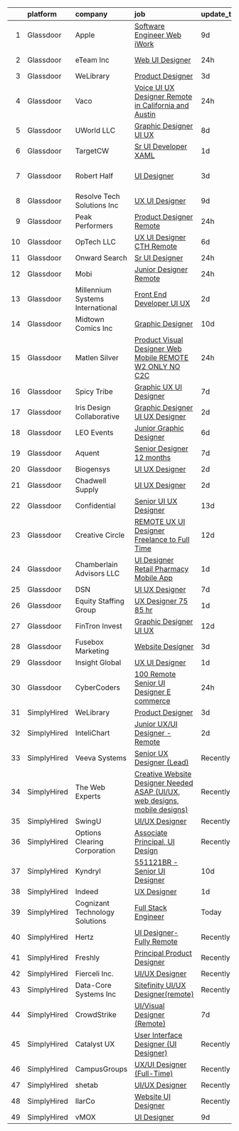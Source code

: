 

|    | platform    | company                          | job                                                                                                                                                                                                                                                                                                                                                                                                                                                                                                                                                                                                                                                                                                                                                                                                                                                                                                                                                                                                                                                                                                                                                                                                                                                                                                                                                                                                                                 | update_time   | location          |
|---:|:------------|:---------------------------------|:------------------------------------------------------------------------------------------------------------------------------------------------------------------------------------------------------------------------------------------------------------------------------------------------------------------------------------------------------------------------------------------------------------------------------------------------------------------------------------------------------------------------------------------------------------------------------------------------------------------------------------------------------------------------------------------------------------------------------------------------------------------------------------------------------------------------------------------------------------------------------------------------------------------------------------------------------------------------------------------------------------------------------------------------------------------------------------------------------------------------------------------------------------------------------------------------------------------------------------------------------------------------------------------------------------------------------------------------------------------------------------------------------------------------------------|:--------------|:------------------|
|  1 | Glassdoor   | Apple                            | [Software Engineer  Web   iWork](https://www.glassdoor.com/partner/jobListing.htm?pos=115&ao=1110586&s=58&guid=0000018224b41ce28eb9584e9210445d&src=GD_JOB_AD&t=SR&vt=w&cs=1_b2164f68&cb=1658473160308&jobListingId=1007999357701&cpc=AC285F3A3ECA6BB0&jrtk=3-0-1g8ib8794i9gn801-1g8ib879jjii2800-631a05936b64f3c7--6NYlbfkN0BvKrLyj5gPmtZO9T8euul8TCxuuKNOtzRJOomxnwSEodTz2Bc-sPZldQZc2B8NFppamN80sCAN2V-RnxPPMnFo90DPmFnqWDoeXgW2JQoo2Do64-A-XvTqxSX4aecnx81Lds7V40N8njFTW9czvfNivgpRh1JDFIetu2pVXE46x6Te0Dxb2QkFIdtny3cX0OEKbYDnvp1gHqCAr2U5DbDJM9vOx4nukD0FKlvfgEs8MTTjgOPjUsIQpSUkL4iA4whkFMqjT9A-EcDVmx8iWLSc4dH5t0WKGWIZP1A5LeHHrcd5wFreFEt9oVAVPfgEJeUIM2BcUHKvOJLhhLfMzPOWk8NOQEJJPuFZ_4OK4WgixHPd7cQXF4Zwem18VylmBZJHZYvnXK80XSSsIlk0ULKWRCSjElGNiLRTg9g363QWUydHv8X7vq9m9nkGytXrQSK2pm9GpC8gNpGsw8wFBIINqSarerEbs-IgGPCrnssvXE9EtR_EsGpjOrkMa-IxQ_g_pV_G2dq_ER6dEaF-TrKgGUbXnT9l9NRZwxhMC893QHSVmBun3nhWJ1WN9Xz9UG0_oYsNXXeJWHrxVgd3_gN63I8gqil-4PmKjNWeXVrfBW1YnRD33RRYr50W_IzeFEtKkIWFvMb56_eGO0kaMYlJYWJuN0hvf0IK437ti6DdXI5GWuE4d_lQVSc1TUBM41ojAy3e6rTsXEwpxSLRJ2AW8O9mp-1WVQyyPGDaGEcqCDdQw9rALzVCn-wBRY_mdoLyt412PB7Ytt9MI2IEoPKIoh5eD6JGISvP1V8opRxNf2h2VnlRTG73TitI55WRmAKirvNpVuiWl5adzMpCALppCzekRceRHP0OXDBwfxC2VqtwzPppFznxG3B_sLhDS8yXmeEIKRsr9aUeStlsKRQrYmOsL0VUG9hjgIrN4hjaNazPgZN_QACF-2bS2FxLObz6zOvh2rD9zw%3D%3D)                                                                                    | 9d            | Vancouver, WA     |
|  2 | Glassdoor   | eTeam Inc                        | [Web UI Designer](https://www.glassdoor.com/partner/jobListing.htm?pos=101&ao=1110586&s=58&guid=0000018224b41ce28eb9584e9210445d&src=GD_JOB_AD&t=SR&vt=w&ea=1&cs=1_17bdb910&cb=1658473160307&jobListingId=1008020023208&cpc=9908D8D4413DBB8A&jrtk=3-0-1g8ib8794i9gn801-1g8ib879jjii2800-d507da8ce2d14b0f--6NYlbfkN0BrebvuryEatuNHUHZCAQUz0OnV0ltSPb-mADEOcHGVouHTChdV6l5pkFLEBsF1y4asfHrAXmwci0DSYwV7LC6i9HZjVrZrio0NR6_DNFW3m2zvz11CyJqzYtyZkGQGy3uLomb4EHs6_CLyiFD8urJ21zEmsyjRF5Ya1Kl_9YGyG1zuQ0mkwzLcar2GWunSFyyL2OXnUNhLAooEM0rk95CGyamtI8lmSBMgd3lCFNm74RIsaZkbOhTaHFSKC8FRnYd8FjG3UQFpHUrRq9lg8ug8xfiqgB0AXlJST7Fbp0ogTatfhKyxAyJ_EMUlVSVOvvV9iDrdavzmnGnbofEghN2tXP3xodxZ7fi1-nCKZGN2vabq5xQuNZgJuX9Btccc9C6NNqUUhYMKU1nuNBHQc9thKqs4LBmtcHctKgrMk5xNqZ6jK_a3VKzIP4SWj0OvQFpQEcnSbWptXTfYzI__5wMakj7ny2txsSqeBdwYZqC3QJgF_rpddf9KgToyICBgcIsoHeK4iqfaOg%3D%3D)                                                                                                                                                                                                                                                                                                                                                                                                                                                                                                                                                              | 24h           | New York, NY      |
|  3 | Glassdoor   | WeLibrary                        | [Product Designer](https://www.glassdoor.com/partner/jobListing.htm?pos=107&ao=1110586&s=58&guid=0000018224b41ce28eb9584e9210445d&src=GD_JOB_AD&t=SR&vt=w&ea=1&cs=1_9aa64e08&cb=1658473160308&jobListingId=1008012522358&cpc=F41FEAB56D215062&jrtk=3-0-1g8ib8794i9gn801-1g8ib879jjii2800-cf4f7ab4a346c80c--6NYlbfkN0A7Fn51UxZyeyfewmqlHHZNkBVRhcqspT3XUr14akXEpYofqAX3i_Iln2nOcG8NZ6JhjWFwPR9Y6p0UYTzwqFqFKh2_oIJ41rprtaJahj-_TSWIYSnGvCiyvAhr-qx2rMD0yqKqz4UCIACfnMTod4F1mMqCV7HPKbhkVWIPbq9nPQiCIxJJ6ALJ3xPpGBQYp9Mpf7plToEN-ROoAaSuQh46mtaXbrAPuXNjgMx8eSNTg_yVAu0BTkXDx5tzILJE19hN1mmOu4IjDaBQMfitP3FwYskSVp1FDzTIZcl99tvsgMefWBUdasdFKhTiR_JoX-I2tDQUV9QSfhe7-w3zgzEHllsQGkwZBcmwKaj07mTZNS9vmEnLrnknQyC_b5rTUqNyPqu1jag7OUx0dokY5cSeN_sYaPzujSocEdTRHxEYVXE8i1Ebauo2RkHM-I0K7mG7VHlsdMDrQfZOQu0EE-tzpbP3xSIF2BlZ1d0k4bb4O-IqYt10wlC5)                                                                                                                                                                                                                                                                                                                                                                                                                                                                                                                                                                                         | 3d            | Remote            |
|  4 | Glassdoor   | Vaco                             | [Voice UI UX Designer    Remote in California and Austin](https://www.glassdoor.com/partner/jobListing.htm?pos=126&ao=1110586&s=58&guid=0000018224b41ce28eb9584e9210445d&src=GD_JOB_AD&t=SR&vt=w&ea=1&cs=1_9eb67195&cb=1658473160311&jobListingId=1008019965741&cpc=32EE424DE2B657EB&jrtk=3-0-1g8ib8794i9gn801-1g8ib879jjii2800-3a11f5e586fed253--6NYlbfkN0D_sybMACCpf9B-677oK5j6rPldVB6BlrVvFjO_o-GJZbzuF-qh4PxErFUqfUsv_6uVGMoAB-tr4ukB-13BEniFRd51kq_tUitb-f2s8N8S0-6a8309fjZVdWfQrglTiPPfHRvbBSKiDrId74Eo9qZbn-UL_W51rj5FJVY2IqC7B9KjcVAySmfHdMzAzJjgK8V41bEGz00_7zmBtF4cszuCBQPN8I7cYEa0xE42o7ZLOluiazpdHZCLCU0R5VExAAlrhM9W4a8szpVCgW5TzeKxdxdfSAykk-HX8L_uFrHz1wuXTf7ZuW3g3ABahqwUynrP7iYf04XWxOgfCL1ZHRiettLegIVTMChvWvv26pWkhKShVrkPdMSdWI4yF7m80vJPcoMrloQCZwn9iKBvJ4HoyRXXuJMrphvqAg05IkLLAbGSVXf42WS-yNxnOe79r9ycRmS9Qd-IIsNphlzx0PK3t9gIOGC2UZKjGFGBE1_LCI03J-xxJqHm9kiXAPJNEKJ2F3qCbhwjUdmiucJdc-UY4NmxG8A3gyQOs7w9Qh-MOg%3D%3D)                                                                                                                                                                                                                                                                                                                                                                                                                                                                                      | 24h           | San Jose, CA      |
|  5 | Glassdoor   | UWorld  LLC                      | [Graphic Designer UI UX](https://www.glassdoor.com/partner/jobListing.htm?pos=103&ao=1110586&s=58&guid=0000018224b41ce28eb9584e9210445d&src=GD_JOB_AD&t=SR&vt=w&ea=1&cs=1_8be22460&cb=1658473160307&jobListingId=1008003646674&cpc=18B9B60E52E5A655&jrtk=3-0-1g8ib8794i9gn801-1g8ib879jjii2800-58c48212a6c6f624--6NYlbfkN0D62oeOyykljtueju0sT1fox0zUJ3N8-CDcTmLjHhS_PVgN8lkp02pvsfmBBYD0ZNhXy1JKGo2ecYaItn3NaW8axMMDkL1R9nZswDLREhyS8LNK1QEauRs7L0elyOuk-k4SzHpLeLKe3HdPH11Q9MT46ixvLmBE7hHEhDu5rqKXmkGnBg7aTzOiJwp5j7oxJPnrA3YIH9BMhIuV4xsTw6ZFZxDxyQYKhS0KYYszsGDJrgd3RSMIqq2e_etXkO8AsIgQIE5PARbxR94LnAzzKhuC8lKGiwYb1xneWsR6S1ymXRs_X0qfxH-3X8qZp3lupMOLzKF4GxFWyiTcCdkl3D5ygJQQwHLAB-3r21SIoSNRHFn22iAanAoW2rFXx9N5ZZngAK4kOu-flRVr2oQ62atEHbd8EXwm89ddOGJpSoDm2PaLyubk3bhnwHXe-uZSVnmPxSn6eznOavBE1XB9s3syEpkg0FQWaBs%3D)                                                                                                                                                                                                                                                                                                                                                                                                                                                                                                                                                                                                     | 8d            | Dallas, TX        |
|  6 | Glassdoor   | TargetCW                         | [Sr  UI Developer  XAML ](https://www.glassdoor.com/partner/jobListing.htm?pos=129&ao=1110586&s=58&guid=0000018224b41ce28eb9584e9210445d&src=GD_JOB_AD&t=SR&vt=w&cs=1_f09d1d50&cb=1658473160311&jobListingId=1008016495377&cpc=3DB599BF2F4828F0&jrtk=3-0-1g8ib8794i9gn801-1g8ib879jjii2800-56108781bb0c14bb--6NYlbfkN0A6TktYCN0VG50lat1bxG6ZYGRoV5Av1OVF6J5hGgtfkbuLupBOf1hB4AfOK0qYtBdFBeZEnFnnUyjiEPxh7uliezbzJCGvRRa-m7kxZiKY_5mQK21p4iQvlNf4dohH4DMw7hdLPISI_W_H5QXHUPmwl0DdawNWcx7bt4Wk7A1zE_PJFiQBfXxrXwyMSGyX6m2OY6s7T6CfzplL4QK7m0jsJBu30TDvkh3cGQ9ekaPBpJx675G8KmPzh_EO4jjZ25KNd7xZkoNQOlu-xIEEey1A2kpmU9x2xf11iKdGhWvOJ6GnB9s1reNizedYqWCVS0o7Na0hMj24bA1S4QZTtZMJoaqMLHsN938GXt7l6Gc-nX5hXoUBEntuIEpvYCSD9cTMLCAZih_P9ZmkS5QKjOnDmwrN8_7TYdSyXFKmIBV9OQ13JQS22qeiQ_IgBGus5b2ndEja1ICj_nANoId2ey2r03epl68mY7NFhYT4GvWJ2D6pLNLtjLYa6Szm5T32CvE6qGt7B0pU9x51EdG3QLBtLn9FEneOUeQhv3JM7YxGF3rg0mf2xJGTIgZiu9KnkAfcjCuKuF_liltHdbmUeyZ320YhwUmRD2lbLh2sjf_687_CWcww7nWQQvEocX1qhOYCeAS8Y6bbTXH-3oDQG3ik95tgStZZdIytF7KQp-2rAy9Qf8ZGmLqFMVP61l6z_ncEoZEjIZruwbRYA2sAlkv2Hj5uYyM6PHw%3D)                                                                                                                                                                                                                                                                                                                                         | 1d            | Redmond, WA       |
|  7 | Glassdoor   | Robert Half                      | [UI Designer](https://www.glassdoor.com/partner/jobListing.htm?pos=120&ao=1110586&s=58&guid=0000018224b41ce28eb9584e9210445d&src=GD_JOB_AD&t=SR&vt=w&ea=1&cs=1_50698cea&cb=1658473160309&jobListingId=1008013164951&cpc=AC285F3A3ECA6BB0&jrtk=3-0-1g8ib8794i9gn801-1g8ib879jjii2800-dd0eea5919acfc3a--6NYlbfkN0CpzDdaQkua3np5pkmj49lKioZwmwxQ-yx5plwbYmV_M5QDgP5U2s8pAHOPa11cU8y7ZXlQtO7Sj6RRqLq8cvCwH5k6L0wSkWMuEyR2fVE2uYApt6OfheO9KNKITQDvKzPXG6htBs0VRozEm7ueeJhxUHVYdTQsX8eIGq8XKGR60_pxdq8CIpyW8elnLTfDRW9eyjxD9kgMMNj_-Nhp9-CetIrJzZefM6R9fQFSJuYP3JwQQ9iSTFFqPVDZ3To7aNaBsSsXVYvZKt7Wzl8ewfEolB-q66BdQ-AzyCLoijqBnzMitL76khzn7DkCc6iIKkjzKdUpYiGjJ-UpR54zmhixWFt3VijGtalVMixK2yU5v4jc384FfrdDF8ooZUMzuyBRvyLZFjyooGEd3d5RLF3DoalWzZ5z-F_XbKRLkePPJKXzuN-R8nFLNoHNRVjeejcZiDhN_pvlWJMDQYUYcgNKd1n3QiPwlP35S2j6qzzyChky2qaNoPuMlHy2guqSXWxZfjutMOJm1byBMbk23VvUIivgbf4Mk8d7zfYjtKtwxA%3D%3D)                                                                                                                                                                                                                                                                                                                                                                                                                                                                                                                                  | 3d            | San Francisco, CA |
|  8 | Glassdoor   | Resolve Tech Solutions Inc       | [UX UI Designer](https://www.glassdoor.com/partner/jobListing.htm?pos=112&ao=1110586&s=58&guid=0000018224b41ce28eb9584e9210445d&src=GD_JOB_AD&t=SR&vt=w&ea=1&cs=1_760f3af5&cb=1658473160309&jobListingId=1008000600205&cpc=ABD31432EBADCA3A&jrtk=3-0-1g8ib8794i9gn801-1g8ib879jjii2800-065a65257f0c45f8--6NYlbfkN0C7sh9ygnuQJKGUmSvpo0OLhc0z1m4uZ4vn8lHt4ytXedomqoe-JwBOz2asMRE6RMTLwktBS1mev37YxlBXp2gheLAe391AUz_BtHYB5dEMy4uXkQiF4NIxloiDBRUbbiS17YRfLnBlcpEW3HgdihKQKfiwh4pahxOsS19N6onJgnJNbOKsIe54csdcaliyPRYCDfro68IIAm3xWqz1ZzguB4_F0zCzB-TlFHmFvYfrmFS2E_oQP73rwPtqPv91eOxIPDaRRIIgkoosS1-HWuoCdZ35cmZ-00fLee3hIPTg6QEOzzB8i30icN-S58ZSJWgpLeEhukmxh_VT03v--xWI8WHKN4MkeVak6KTBk_P5BINNMXg-EAtfCnpDRt9CxKUUVEosulmANTQjnS87DrC9xqKyqDP7x1QZ8rEyYmYz9fJW2IKC3YzoFepOiRBl3lJdhuBD8_3HkssYHGLlebt4ytYg4M8TKo4CSfIBz9r_oTpmpVI1JcCaEF_v-ts8ZQI%3D)                                                                                                                                                                                                                                                                                                                                                                                                                                                                                                                                                                             | 9d            | Irving, TX        |
|  9 | Glassdoor   | Peak Performers                  | [Product Designer  Remote ](https://www.glassdoor.com/partner/jobListing.htm?pos=130&ao=1110586&s=58&guid=0000018224b41ce28eb9584e9210445d&src=GD_JOB_AD&t=SR&vt=w&ea=1&cs=1_a072ec1e&cb=1658473160311&jobListingId=1008020430278&cpc=C4A69CCDBB3B9599&jrtk=3-0-1g8ib8794i9gn801-1g8ib879jjii2800-5b207fdf8f4dbf6e--6NYlbfkN0AX_4CYIvWFVA435E2RDot9sX-OlR2KTHdLRUP7CmfXrIXs_xUKOR6jRoFT4FW3Lv06ErwGOQwPKf_fH5oxbsGvLRNe5Cnhh1W59CwN4ewH2v1qXojJE6qEVrWzHMrkAiT3wlF4Bm5K0gYi0yogsYqU0fPndZ0P8FKjGKMFz16Io1CORQnQMBV0qm7y6zgzkCVjBltHZdXWgPe9U4apDP8CiEwyZGgViRITs3Nj1cMd6ZLTRS86Yqf1Wcz_VSU-cfYLHlnaJSEVzGiC2JJY9ZXsJeVDPcONkys5GjZbFmZZNWHWCsgTEhSiPUWekdr-aUbuV0bBrhUgAI1Fsgb2aaaiLTnVWBWlROigjh7EIi7DUY5s6Y2IBW9xrOx3xwiSo55-8AOAT6hr31iHgmwOje5Or23vW3Pkqg2KULF0LnY8JX1d7WLq1bXlW-QTTzFoigO3oh-cv2HcMosFyacwqGscOc-qXdUuh6IKQ8p-ipyZfKtd_Vo6Cn88enbDPJWmF3dwFesp7IVkHutogWm_FLFp)                                                                                                                                                                                                                                                                                                                                                                                                                                                                                                                                                | 24h           | Remote            |
| 10 | Glassdoor   | OpTech LLC                       | [UX UI Designer  CTH   Remote ](https://www.glassdoor.com/partner/jobListing.htm?pos=118&ao=1110586&s=58&guid=0000018224b41ce28eb9584e9210445d&src=GD_JOB_AD&t=SR&vt=w&ea=1&cs=1_d2a148f6&cb=1658473160310&jobListingId=1008008288211&cpc=FA84DF7EA1EC2398&jrtk=3-0-1g8ib8794i9gn801-1g8ib879jjii2800-fdc628def1db7177--6NYlbfkN0DP9fosW9IEXaU1TZ3ocreH2vEq1sd-U-IRxHoNdS6RHkqAVuspg0SWSgO6chgcdoUdz_WVNMrnPFUAgNomao8040kLA0YhDx4hmJEB2w1dxs3PzJhySH6hFvelQ6qQZr638FQ3pzXVpIP4eqQdUUdpZSwfGwffA7C5SxmQfGrL5JOWpHh1CkQotLihpXzrWpMjwNrRM-33WP8qt887t8M9DJsPbVxM1qj8TXfXYCY1ZY579s54WNvPFQxgTYyfYMI93-WlMdLf2dkL97cwaw9veBzOijE-JhKsDT6vddVqo-pL5guAdqBKL5yNxyObNrKKzBSMOHbwv8XXGlcHKfbp-T8ro3H4BS7NbkmgA89_DlOdBmcds5PEf-uDQG_sr0RXQ04u7dhnbq-HZIxwjxVw2DhpzXricxp58RrkQNptuL5VWXyT74Gm2Zk0_ylEP3alJ8JU6X7bTeC2HdLV9i28jQpUof60XhWzisBbYViNHRxy1ZrtbuI9zUGk9D-P-x8vUA0eFtnnCix0bj1KHcT0)                                                                                                                                                                                                                                                                                                                                                                                                                                                                                                                                            | 6d            | Remote            |
| 11 | Glassdoor   | Onward Search                    | [Sr UI Designer](https://www.glassdoor.com/partner/jobListing.htm?pos=114&ao=1110586&s=58&guid=0000018224b41ce28eb9584e9210445d&src=GD_JOB_AD&t=SR&vt=w&cs=1_b1993d7c&cb=1658473160308&jobListingId=1008021477763&cpc=FD56AAAF1899B499&jrtk=3-0-1g8ib8794i9gn801-1g8ib879jjii2800-ee8f4c92f9ac8468--6NYlbfkN0B7YoEZZ2QAGDyEGGmBPAUWSHc1Mt3sMCn9FehKcWA3w0jw7EbYYLNYdQbp0yVH2fvK-K-Hk41DgcGAdwpypNCjNKh-77nfwzm9cePSvJK_5rbwB-Jtoqv5mtj-BljtAf5UvXLq8wPVF8IQZpl5z7TXhWSKVCX-NuK91OqI-MI-2vyQSVHK6DIIHzvR4kZm2ryBqKptvUSoJ6ipSyc5e0dXLRNq5wyuQ_GfIPjQfsy5ShJOiq-CqmEmOTpKVvmpXyntyFGN3j4J5tEIBi_V1XW8u6Vnr3VS9FNGwkVGh9sx-r99UWtbyiXifOhTV7pFNIop05fOapiq2AQKrAcqP41c9w_xrd_z2NVJmq_-GLYaejwT5V3Q7hfPLFwbBDlt-jMC_vBEiuxyTLiPpWL8X72embnfiW2rX0g9zZ25Gz7K3jjSpBytcte8WHCEgiM10MLy6lAyVYlIV9NZgP-3D6lH3Pz0x99yxpx8LTh73GxepG4f-yi0NYIKruU7O_19W7U-BvpeD3WQgADtoB0qvz3LLlG3cLSqStUHMq8EPYGiKuw1dXoqb_TLY3X1Rgq3pX_9wDFGRMRtB4_RgCJGwPfDRMLjnpDPy659lz-SJBMMj_kv0Dm9oiAF_5Y-Ggd4z_QmTgAEUT9dpxLLx8hmKpmKurT62H44hcRyplAfqoMUfGUwxzwR6t7Bozl9xdvPGlP-edpD8OzuPr2ny-054eMOJcJMjttcgqAsxj7NjNWlj0Nie9bAT8Qsxt4vgyHt0jZ7JbJIfWtz-V9oFxTWuMaQPncydZrl1VM7FnXbcjloD_HZFdDf6v-IfxPKIWNQllfqDMYx5Z36MOomDgZlHukoLQVuD7Cg5nUl-8cg7_ZUmL791wk6lrvxjk_5ScHWWpxIADw9SVjKFvoi6HGuH28-BMwXIzB8ei1Q2Tavb9m3iBuPDe3s2NNHXr2Hg3OAPcSBJAiAE66T_NfpOPAfjhCqk6psdM73ho2Mx8PPIzOsvYfS3YZ1iDzx)                                                                | 24h           | Chicago, IL       |
| 12 | Glassdoor   | Mobi                             | [Junior Designer  Remote ](https://www.glassdoor.com/partner/jobListing.htm?pos=105&ao=1110586&s=58&guid=0000018224b41ce28eb9584e9210445d&src=GD_JOB_AD&t=SR&vt=w&ea=1&cs=1_fd022e38&cb=1658473160307&jobListingId=1008019840786&cpc=FAE5E775D180B2FB&jrtk=3-0-1g8ib8794i9gn801-1g8ib879jjii2800-35b118c7a83c8a6b--6NYlbfkN0DjqGzARv483kdwd96_VU1Ml3qBUaObGGqGyGMA-qxr8r1a1whtrfhI036-pKe1Wcwe307lc-7e74f9LjvksCaA8wBB9sY0CD6LEka_Me545pzQXLZYwXeLIDUnbHZIj8yMEzLStLcNaO4lHdFugg5F-h0vqpAbuNXDUdGPuxxXpcb6sWM8xDnmBp5uxkYHzd__8tUSMIIBsTCgDh0ZbmeBfx8S3WpBGHIAe6aX71oFnJge6bOFela6Tvl5eCyzkUJHHYuKN0i1FquB0QWOlio58JZ9Go3tkUOkZKDzi6LgymbR8RlxpfJWJ2IDCdpFFj42h3V_uXfoutiLU1e1hEQOSRSUR06W0flRj5t0xDXysQFhOAT-tgxTGEOJ7ce35EzCZsr99uWIFQXqp0ykxUDbroCqsJzxq2wnyNUf0cQuo_Mm_fKxpKTtFFQmBQXkEJiTtnraB_aTrvAVF9rt1qm2tVMx4ClDD6NcF_XgzmRjgnxDsPT0-pmwXhGnxGoOkyA%3D)                                                                                                                                                                                                                                                                                                                                                                                                                                                                                                                                                                   | 24h           | Honolulu, HI      |
| 13 | Glassdoor   | Millennium Systems International | [Front End Developer UI UX](https://www.glassdoor.com/partner/jobListing.htm?pos=111&ao=1110586&s=58&guid=0000018224b41ce28eb9584e9210445d&src=GD_JOB_AD&t=SR&vt=w&ea=1&cs=1_06cdf627&cb=1658473160309&jobListingId=1008014657053&cpc=D69957E0862862E0&jrtk=3-0-1g8ib8794i9gn801-1g8ib879jjii2800-7461c59fc518f2d5--6NYlbfkN0CcKm41V5mY585z3dxldaVsVp_0JeE3YuEDWpj_pkfhOpMO2hPjlOuwUcEuNZVtorM0sHhkDt_Tcu9jBDCfKXJQAgXfgN1VkuQ0u7uQgk67PwqwkmITVC_MYCmmw58rIWI6uUoD6gbgH-dlIwjL2cY-E9M-9sKRRNSxbNbxh4GcL4T1qznjDd4ZgHT4nG12odNUcDPLoXu0Z3qeYv2wRoP5ar6k2iN0ax6d6vPKy7udazk2yQaSlIpL0a0v-CT8I_7-F0uy-UPGHVCaQS4wNiJjqJuuvfmPQgcr39s-7HUoepGQVgNp_nv9FobEy3CAxku-lUCKCibi0_n70UvDDBvydlDziHJsxNzNHNJTVrvNEIqBkPZH3d33vjqzpxxpk65pwXR6oOtulsbtVIF0Yeb133QaqCG1JNTz6Zkvfl_EKOg2bZtVUwUtWyhCbR7K9LLZDmaVJxshOFK74Mz_g8TMVo7xAgGZ28YGbbVhwsDrcM1sPB36x0sC5eaQovOSjvE%3D)                                                                                                                                                                                                                                                                                                                                                                                                                                                                                                                                                                  | 2d            | Remote            |
| 14 | Glassdoor   | Midtown Comics  Inc              | [Graphic Designer](https://www.glassdoor.com/partner/jobListing.htm?pos=116&ao=1110586&s=58&guid=0000018224b41ce28eb9584e9210445d&src=GD_JOB_AD&t=SR&vt=w&ea=1&cs=1_5ed30141&cb=1658473160309&jobListingId=1007998027586&cpc=59DEFF8D475298C3&jrtk=3-0-1g8ib8794i9gn801-1g8ib879jjii2800-6fc653a40d4d189e--6NYlbfkN0DgpC0AqaZYv0kwEbb_muEU0_zlHN09orpS7bIJvYSRsb42nKBRVryIX9jnbFCsu_lazWwWTMe00TlnZZwKmIClewJwyGlrYgKPZRDniD_z7s_B8CnpCRqTVQkhwQ_S3sZ6r2m8kkXgH5TGqhIUWcmCsssHuR__tRGgoFHiE0GMMBgxC1S0lqYE3LComIHsE5iI_MEpK0SSQwE22XKr1MURismMDsRVvfIFjPlaYDUhGJL-bnhxf4VvSTGpUz4KO9ejV_qyr5gY6oAudUniH8kI9Z6mDavCwkSZsceIZgDZZf4Fsj6fRPeWVrAlIBvLuhr6Q4S_0hBl3uBEcaow23m9i5vmgYNtMEg5e6bieFIBIXY6Mxdqhiwppx352L1bfTid1UnywDVdl0E8g5Mvma7sAUAS7HpTW7sCppv9SneLW6sZurH0WmwO_xMjFy4DOptlQLfNYEwzbJQf6hIwHDAlLozBjL8BB8y2PTDsv9viH0emGfSUNsaD)                                                                                                                                                                                                                                                                                                                                                                                                                                                                                                                                                                                         | 10d           | New Hyde Park, NY |
| 15 | Glassdoor   | Matlen Silver                    | [Product Visual Designer  Web Mobile    REMOTE  W2 ONLY  NO C2C ](https://www.glassdoor.com/partner/jobListing.htm?pos=125&ao=1110586&s=58&guid=0000018224b41ce28eb9584e9210445d&src=GD_JOB_AD&t=SR&vt=w&ea=1&cs=1_309fa302&cb=1658473160311&jobListingId=1008020154821&cpc=AC285F3A3ECA6BB0&jrtk=3-0-1g8ib8794i9gn801-1g8ib879jjii2800-8bfea6653881eacd--6NYlbfkN0ADTliTSg4K3aDxe8vkHVVj5ml6bx8ND6Ab8oliGx3AtQak9O875La2bFZ7Jqdg5u1ILCLgEdGAfIcnJLBas0ucFy0tawyjIAid9mWl6Gk3EV3k2g29jguaux0YdiY1UEuOWTfKrBtuhmjoecVFzJaRhlIF1r_bjh7197fawTF3UKd0nrpAOu2Iy41hVkB6hvVDn-XCwVblXI9H4hFPY5cV1O15EjxYJw2uiSB4GTfju0WVRCmIAt7juSB8mqK5QeR5yfp1aa7JcRfxKT1zAX-oKs7miY3FfVSOLPRpKfp5R5lz7c7JQYmV_iHEVW1XYacvEp_AfriT8UMTRFkiYBi661ano9bH3bRJ5opr00duLHdnf3KTz5vDALrIZy58gIF58jqPrvAdI5S4PH2tLQpn9qJ8A0W2l6cDM62lkuYZYXo6ek7noVxC8OFToYHriAcQkkbkWyf3spMI9YteS_A5vAmyB-D7zzk%3D)                                                                                                                                                                                                                                                                                                                                                                                                                                                                                                                                                            | 24h           | San Diego, CA     |
| 16 | Glassdoor   | Spicy Tribe                      | [Graphic   UX UI Designer](https://www.glassdoor.com/partner/jobListing.htm?pos=117&ao=1110586&s=58&guid=0000018224b41ce28eb9584e9210445d&src=GD_JOB_AD&t=SR&vt=w&ea=1&cs=1_fdc7956b&cb=1658473160309&jobListingId=1008006588846&cpc=654405A9B1E0A9F5&jrtk=3-0-1g8ib8794i9gn801-1g8ib879jjii2800-38fd20dc9e9a092c--6NYlbfkN0BK9GXDcakwdiqmeo8o-2GvkYnmPkq7xevAHdeF_847qtWIb67PS4cSVJ4puT73sRQVY3FKFuh_Vgx4n8w8XdIViSDguUhtTzO3g6XWnk68Zxhlqye4lAledd2_F8mtN33NV-0Vut2t8qPtHsfgWd6hXEv-O1WB77xS34GjDPtaipYIpetFPRf2ejWj3LsI44A5YVasHyY6vjLLZCZeOhYHcp3OkH1n94zZZu5Tc_vLVaJQH-M4qyTLZhPTuGrv9OUGqRyox_6T0Ks5H6ohRdaVm0QJC7_NjDLEwbDoA5SSmiE9me8I_VPfhVlRYIBFsOz3GScWKhX_kzVvDt9z6_bdQWqRydd6hO7kiI0Ha2YQJMAZSqMmBvOfYY2vDP3P9zBGdyfVtOJbDrk2cuoNtG-07zGlV72IUVMgKQEg4FORkzmGOoxF1eaIbhM5TqnC8WnGZOy7i8FshFaFTvUVNbEYRcY9fvZ-p1k%3D)                                                                                                                                                                                                                                                                                                                                                                                                                                                                                                                                                                                                   | 7d            | Los Angeles, CA   |
| 17 | Glassdoor   | Iris Design Collaborative        | [Graphic Designer   UI UX Designer](https://www.glassdoor.com/partner/jobListing.htm?pos=104&ao=1110586&s=58&guid=0000018224b41ce28eb9584e9210445d&src=GD_JOB_AD&t=SR&vt=w&ea=1&cs=1_232ef273&cb=1658473160307&jobListingId=1008014805117&cpc=1160948BCBA38B5B&jrtk=3-0-1g8ib8794i9gn801-1g8ib879jjii2800-70247f7879deaf9d--6NYlbfkN0ACTeRvGRFS6hadW-07x_K1RnsIE8OdH4tufuZ5eRAiXjEXEFX9SmNeYdRCzmR6-TLbPioJouBAvtygc8cVuPMGuj8LdREFGJOGKzMdYCfj6KOVFp_6-Li2wxwIQhUddat_YgJmZimKx-I6qLv9AdvEH9XoLkumU3V4J-f6k7P5dSTEe_zjplMMw_48gKxivkqDadHq7RbQApJYVINIlYKC2CWv3EKgwBTU7TlqwJElXV7fzUQ3lk8mwRwpkJnoZiIuJYbuf0b0eAamrqrSSPAPRdxQXlP2dlea-InlHhg28IIEH0usQkCSJHABp19HaOE73vuUY5pOQ5SscSn5rEgvn2qNlUY8qxh3BE_LQavXTMuqKYnZIwbXb7fhePDhRxtkR0csJV9exSJslFeAtar4eAU5VvdWQI5z4im8Xkj-Kkx5SL6a-Ybv5loenTDDXEDWPjRGdgS8iQeYbRz03dtvCJ7UAFeKWaYRZIyCmbPOJD61JTv7bn7wcGZV2PhOj3V_PciR2mKbLA%3D%3D)                                                                                                                                                                                                                                                                                                                                                                                                                                                                                                                                            | 2d            | Remote            |
| 18 | Glassdoor   | LEO Events                       | [Junior Graphic Designer](https://www.glassdoor.com/partner/jobListing.htm?pos=109&ao=1110586&s=58&guid=0000018224b41ce28eb9584e9210445d&src=GD_JOB_AD&t=SR&vt=w&ea=1&cs=1_ecfe5521&cb=1658473160308&jobListingId=1008007960054&cpc=149B3D5996025BBA&jrtk=3-0-1g8ib8794i9gn801-1g8ib879jjii2800-5e7b653b70f14f7d--6NYlbfkN0CNc4_XkOrCJIG4rbt7jOELJF_6cAKStNL9BRzWr9Kw73t-1jSZZH-R84M1hC2PNiUDCEqLzJHRV7MlTBOedsRhv9iCjP6j5VtHoInwaEUJwFt-L4UNZXQssAj1vTORSrYumxDGicv6znOjx1J10URkEt9jzYTKfE0bbIf4ZAl-x4N_KIM5XmswffzKbhRJMBqfWonAbEugZX910eyfBD_YTdX6wQrSQ5FBu7CXLX8ko2VPLG1oXwlP8lHvZ3UN7dx_8exjI01yZJ3vsapYx8Uj6Vb2ZsX8TlFqGYZUwDTsxobcxIQo7gtF4-yHguDOZ951lnh9-YiI3EYWprpHeAt3UkqC3msVZysUioEAlGAf96Cht3kew-g-C5PpbESKcROQEGlomCxA76m3kLe48vEltGhbKfm-Q6vli5lZfa1grWrxZ1Zrn818l3uIihDEXISxXxcHnVfmeVyUJhhNOxVsbq26K9obED48AjOAsQp74NH0fWBELveYgFpZx127-fE%3D)                                                                                                                                                                                                                                                                                                                                                                                                                                                                                                                                                                    | 6d            | Chattanooga, TN   |
| 19 | Glassdoor   | Aquent                           | [Senior Designer  12 months ](https://www.glassdoor.com/partner/jobListing.htm?pos=128&ao=1110586&s=58&guid=0000018224b41ce28eb9584e9210445d&src=GD_JOB_AD&t=SR&vt=w&cs=1_fb2521ff&cb=1658473160311&jobListingId=1008006434606&cpc=334ABAF5D42DC775&jrtk=3-0-1g8ib8794i9gn801-1g8ib879jjii2800-73895f838e252203--6NYlbfkN0DMrcEu7yrtATojKJA7cEzGQ3FdRGWLh0CZQInL4ECGI9gD0Wolx9R2EDT7B77c2cQEUGPDUSTbu6ie_9Id8KnFr0yOJl-PMCdJ6V3ZtS83yxlVyJSD4qR8AFC7rocWiVVwuAl3eJ7O7LkNgGo3O-TVNNaZQCpxHPy6W6QpMmUjjLGW77ssW0XganeZ4OJkHEZZ6Llp2kpba6Qlyy3W_MdtdLpW9UQLbHv-AT9JiUKpcjGBGuDIx2bawRR86Jkqt6vTI2d4TbrttSzUcjcTGEgOXUlSlnWMeXWHw2trRDxnSLZzUz7301UV-I1TP73_hJXM9dcA4_wuVHkOaNudgtRF-fpbF8KIB7iaDKSbDHu5XQxqag_9uUVo_mv77xaJ9kyGxSGS0XfCrvhfQjCFYsHkILKLIEFE3k4LHYfdhBura5tbHKQ3M6vmcp1GjSDK5lnHsyOBKPmYLA%3D%3D)                                                                                                                                                                                                                                                                                                                                                                                                                                                                                                                                                                                                                       | 7d            | Remote            |
| 20 | Glassdoor   | Biogensys                        | [UI UX Designer](https://www.glassdoor.com/partner/jobListing.htm?pos=123&ao=1110586&s=58&guid=0000018224b41ce28eb9584e9210445d&src=GD_JOB_AD&t=SR&vt=w&ea=1&cs=1_e0036203&cb=1658473160310&jobListingId=1008014309084&cpc=C4A69CCDBB3B9599&jrtk=3-0-1g8ib8794i9gn801-1g8ib879jjii2800-a4f4eb4895643c9b--6NYlbfkN0ALcONX9zP3vzsQVyXitmxRLy8VCeRuNMOvRPshq8lKaH6v3p3LVJfTTZzCjMRNFpYwqkG5AJ9sppbfzFlY-xlqvS8hVjIfiz98ZZwlIqNcUPQAYgbqJLQTq_YiD-WIHgaYO1ZdA2QoLSiAouNJ7VYaTPle2s7WxQtcxk5ya8oANvFlBgB31eDmGaG9hXxDTT-blvJSaYMclvQh2DfSGlE2x2r710KYXOcmFWODNgOP083q3wpAUKKygtimILMr7kO4HXB8ySklVavMaOz9VKsE5e9yH2MhbH3dfSM1qRuIG09ljpQd-kBFS8QVxxsQwlOyoR4-Ildk9_6as7sfqBYbgY0_lMs2MPhfKJ_gtTWEkPMKAOAtAqtXzedfJ5RhoW_CtBOpDiv9_T7BnoAsBsSeKXHs-00JU-vW2MeykKLx-XGmdvD8zKxZotZ81DizzD0o13lWVUBXmKeGa3-JaKRg8IQ7l2K36gGanP08ygRUOymtpsue2sXIXlUIfpI_Sws%3D)                                                                                                                                                                                                                                                                                                                                                                                                                                                                                                                                                                             | 2d            | Remote            |
| 21 | Glassdoor   | Chadwell Supply                  | [UI UX Designer](https://www.glassdoor.com/partner/jobListing.htm?pos=106&ao=1110586&s=58&guid=0000018224b41ce28eb9584e9210445d&src=GD_JOB_AD&t=SR&vt=w&ea=1&cs=1_dc8f38ed&cb=1658473160308&jobListingId=1008014798439&cpc=C19BE7EA145E205E&jrtk=3-0-1g8ib8794i9gn801-1g8ib879jjii2800-479c3b018e447dec--6NYlbfkN0A7hBXzsdRqctFxVR-nR18ETFWiF-Vc9YCzVbdqLfWy5onrdVgeVLDCsCLDSYYzjsfNt9xg22x6aincBEzOn-faSrfJJdbR8K6AuYKRiMlrLejm86sIRO6j8FJOLvmFvHdp_JOqk1PtfYimEHXybERsYy8YD8Id8e9ziW6CtVTMG2eqiWLkW53a5NX9ncPN12DhQ4IcDarvKKCOP1QePlPKvaFIsIbiLf-GBH5TVdSu9cgohCOK_OQGu0B4pp_NIARzoxfks0SIVC5xEr7KwUoWh5yTYJjeU2thNotEPXb-yG5SrY6d4WLpsHfYkVeCRmB6ylF076hlgbT4_bt5qZiUqyTLNbD5R1nRF9DOPZJHMZMgUuiuQ5MZv0aMPHP6jRwaTGKDsBNtUu3CuAL2mZ7aj5i4xUWKnmgxuWwDv-vmv3iQB0mnudus1X31pOrDsxOKtpDkzsWEcQU7W_D2RAJ6Md9AL7r_9Bbq9fE7PkTGIchbsQr2uWgKs-CRL5y4exkk9o6D03HaQimwweuCbhc2mOivJOY7lGM%3D)                                                                                                                                                                                                                                                                                                                                                                                                                                                                                                                                             | 2d            | Tampa, FL         |
| 22 | Glassdoor   | Confidential                     | [Senior UI UX Designer](https://www.glassdoor.com/partner/jobListing.htm?pos=124&ao=1110586&s=58&guid=0000018224b41ce28eb9584e9210445d&src=GD_JOB_AD&t=SR&vt=w&cs=1_95ab3aa4&cb=1658473160310&jobListingId=1007992925235&cpc=6BBECBC74F3AC36E&jrtk=3-0-1g8ib8794i9gn801-1g8ib879jjii2800-9ac057fbca687f51--6NYlbfkN0CmLsFuTG-Ej8G0sTWg4KNwc3UvEAXcDWGMpq3N_jA-GheXRD-rgNzv9701XGYkYGxmcIhI2g1wxKseJ9z-HZjTBCARsmDFzaunqVA_g1OL7vb8GUmiIvodJ4EsPXhKkvRJr09GM2mVQSXrBuD_-qKNRjY3quZ6-e4eSeoDZUy8kDs8Ur-OAaZaTKOeInpt1et6oblz7WY2_clFX6nRDV2rsVaBbacl9Lwif3xgPfdZrzq6JRRCS721-YBULdYm6Tj6fQW4vLlIIqu1auVdAJwcS6cz0mscRcMDvHrG47Sn8IKyfi9HG3S6t_pnNaDOllmTX8l-0jHN_KTfaswNBWr50d_bwxL1Vzv2GrDZBesyzrlbDUQJhmbIUw8KWQD-ykpD6VvRx6qesKzqUzhRKKyEn0f3wmtMntwnm2eJGNsynsXYTLX6ni2U9z17NplqYF5YYWTYhJFAEmQknRgIS2Y1v1hLT5iMljuzyncyQYpq4zMH8pJT-45qDsgVP5ally5lDrUYwyYN4sMTFoS5eRXkc2lpgNNrxZvEKe4d-fO8mlHRCw9lfVMOoT6dlrl3pIpOaqHqtH9kzAkafoVdm3RZVyUNcuIqfyG9j29Oamn_6W-EY65YKDZTbyzjlYlRCXQ%3D)                                                                                                                                                                                                                                                                                                                                                                                                                                           | 13d           | Denver, CO        |
| 23 | Glassdoor   | Creative Circle                  | [REMOTE UX  UI Designer   Freelance to Full Time](https://www.glassdoor.com/partner/jobListing.htm?pos=122&ao=1110586&s=58&guid=0000018224b41ce28eb9584e9210445d&src=GD_JOB_AD&t=SR&vt=w&cs=1_1a78b0a8&cb=1658473160309&jobListingId=1007994241979&cpc=B101C867B3EF2D75&jrtk=3-0-1g8ib8794i9gn801-1g8ib879jjii2800-801fdfdddbb93a6f--6NYlbfkN0BPwlZa85gbT4Q3XYQoU_uQn0Qmw9zd_9UNfmcwtqAVud1yvyq1Z4UAlx1bxhDUi3LcZInrQXZUfhoUeHCkk-pjMca0ps8qMOemYCq6YDHtGqtsBGIuxPIzFRNSbhV9m-Hm2XYJml44WSGSr1yzEDv325aribg5EH0QzZHmPLMddwxpTgao8xNgU8uyvKT2A7yz2M9yP1HQXU8J7L19BZ47qpm9VL2O2aau0QcNmkCniHOHTR8NUo21Lv2kohk2pmY6B5u6cPu85SwExGM5uG9g6uZiqXI3ZNRDUg3H1rSLf1ZIMly6B0ONmCvRGcK1loMkj_mVKv-wbaaN64HAqkCfcYiXkBdyWblZJ8xY2m12PIi1YCTM8PIIIAXPIj_iWe-NUIEuXNu_aVcI15vpPLo42HEjJz-xDSLZyb72dov6cBVJTcSUY3rV1hpiV4PVtWYYteQ1pK--hxpUVqjx8T1H-xkoiKFk-W_VHwZCaoz9Hqy01uIwUM6CLgoLMC64zQ-qwvfz11PUPw%3D%3D)                                                                                                                                                                                                                                                                                                                                                                                                                                                                                                                                   | 12d           | New York, NY      |
| 24 | Glassdoor   | Chamberlain Advisors LLC         | [UI Designer   Retail Pharmacy Mobile App](https://www.glassdoor.com/partner/jobListing.htm?pos=121&ao=1110586&s=58&guid=0000018224b41ce28eb9584e9210445d&src=GD_JOB_AD&t=SR&vt=w&ea=1&cs=1_bbf65cf5&cb=1658473160310&jobListingId=1008017694377&cpc=6BBECBC74F3AC36E&jrtk=3-0-1g8ib8794i9gn801-1g8ib879jjii2800-a9e32710e652761e--6NYlbfkN0BQTv-RBlFqOUTGJDM9bmyVsbFrrtwBOBspE1hX8D6Q4-fdJwmOdTuHVG0bFerBQ6tnBLl8uMYHrXA6bTLJfAS1x2o4tSdCXrpTWzz5HGOGgm2DWrWNk2LleLBJMFc6YhsKcwvMGuCLL6F0gW4nf9iizuSpKC-bbQ-3svdGIL8cq_hSMt85xS9ZLBJVvMssk9dXV84dXs_TQpeC7tYU4gEWJRrPMFcuZoFwn7GieNJnNWLkm_ITovJBaTdcQ2aRoCfRwM_62d0u2MpFdbwYudH782EyMbnV_vLZEak8KtfUe2U6jD6TK0Yi0Iuo3U_v0fhranYQfHHwo1GMDDjKkklnkQJQupzNA7GLW50rniMffRnTXzV_sebIRRpyjs3Pm5FTcsiRBvj8JgjnEElS04BGZCDwFwgeU9zm0cWDp5O1wCv4ZyXAIHomuvYpDWuEw2TF1HpS4EzzaFB74zd5trjDUh3BlMDuQv-fsSMTsd8oMG00sF_9DrR2f1hpgjFKG-pHks4dXFoRWzRCBhY4o3Ja)                                                                                                                                                                                                                                                                                                                                                                                                                                                                                                                                 | 1d            | Chicago, IL       |
| 25 | Glassdoor   | DSN                              | [UI UX Designer](https://www.glassdoor.com/partner/jobListing.htm?pos=113&ao=1110586&s=58&guid=0000018224b41ce28eb9584e9210445d&src=GD_JOB_AD&t=SR&vt=w&ea=1&cs=1_556797e2&cb=1658473160309&jobListingId=1008005524701&cpc=DFCAFF9DFE7B86C3&jrtk=3-0-1g8ib8794i9gn801-1g8ib879jjii2800-736a5f9658af4cb4--6NYlbfkN0Al7aiHxFCTMYBaMS1PK2U45isYxVaVAdnYwbxee6VWLvbCBgmddHVjoIUi7FGYpt_W8eD_OXENSdlMvl8ULlPblxPAvBlUcNLRb2Jbd-f4jtdVPSB4Po3nIAux_g_-Wb8Ns3shWKBZW1X7gr1VghrfIm36e6P6AoqZtlpUnxpAi7qM4XqfT_fM2qnQlsPrr_-2K1octYXR3bRjO8XFmHiXUjepog6PJDQ-9DliI_z7n0AKM55tEyps7Sn4Vp9eoxndahh9UTdBi18jopfWlE5Bbk6cdVNjDOP2YMwSPA1Uil4oPEljFJgbHfgXOmnZtmhTuFW3tIDtrBfprUseJyOZG0bT8FdV4a-nWMd5nxLUpHsadlKV0AzLQgtQLnWen96g7NxQ99Hfujck9vWJRgFkrj7Oq-GySClwTxACg0XG_FjJhHstftSPh1-XMVzIXcvwATcgZs2588RQLTIY5d8THPbiNIz4HvjtJXlVc0JkU3Coqax5q6E3)                                                                                                                                                                                                                                                                                                                                                                                                                                                                                                                                                                                           | 7d            | Miami, FL         |
| 26 | Glassdoor   | Equity Staffing Group            | [UX Designer   75 85 hr ](https://www.glassdoor.com/partner/jobListing.htm?pos=108&ao=1110586&s=58&guid=0000018224b41ce28eb9584e9210445d&src=GD_JOB_AD&t=SR&vt=w&ea=1&cs=1_4f6108b3&cb=1658473160308&jobListingId=1008017210640&cpc=8795CF9063CD573D&jrtk=3-0-1g8ib8794i9gn801-1g8ib879jjii2800-abf1fc7526530cc7--6NYlbfkN0C1yyJIapRlEdYOhDmVropYbNu6_NST9zaz4GWjsOuGwSr2S_wuxMSgMUxyoNOegNJT2y-xvtKOmRr1XsyLFr6-mvIgA--gfEmIU41gsdNsSPY-VeRjr_t0I0nl2g6umC_cfgEdHNyuhqJcc_9TCj7G8mt3My3qp6W_j_5FyaT8hhdA8yQTP24DR9tqHy8AW1iLKWeNyCAo1hzmxdHj1HyZjS83qxf9c0ezxR6TnAhkVXBubTE3NW0PHKJ0hNHrcpq-XLIMF4u4OtWoul_UX5pRx0UwdajUHmIOkDOmbt-ZilkkJeEFKhs4lzmJLAYb6OS30B57baBC4SRRAAnQFbxTNVPLSdo4kyB71OA9G5nD0xY5_KyGglBEptVJX3J0MmZESt8uOfRX5SM78pk6x1XqPfACU94zhb3vG2c0lhZPr371hapuTvlyPFAttIGM24IJJF_Vr97NzytzEQYxcoTkjD4ajlm9gAlvcQaimWxGuaH_vgrVbLIOoML75gM845I29-H_EKSnQw%3D%3D)                                                                                                                                                                                                                                                                                                                                                                                                                                                                                                                                                      | 1d            | Remote            |
| 27 | Glassdoor   | FinTron Invest                   | [Graphic Designer  UI UX ](https://www.glassdoor.com/partner/jobListing.htm?pos=102&ao=1110586&s=58&guid=0000018224b41ce28eb9584e9210445d&src=GD_JOB_AD&t=SR&vt=w&ea=1&cs=1_fe4fff65&cb=1658473160307&jobListingId=1007994721002&cpc=52D3555E595CCC3C&jrtk=3-0-1g8ib8794i9gn801-1g8ib879jjii2800-ee9ed3c4ba6a1745--6NYlbfkN0AhqkIh6wdXYxVM14U6ARyGXxwtN_cJbuE1cVSFmw39BeTbjuw9kqn09GVvg2hO9sHG0nChDUIl0lYCEq-Ka5u40jWvoxUSauY9Q-pJg0mrl69cNFJlhbsTnfRZThCdKwCDrtlJdIkwbslptIOv1Y19L-Eiuu6g9zdvCzhT2bc637mrQfldwWTNZrFl4dDf0AVohM0MMya92CuIldQZbLaGASHLeSTZ7yIF4LNtPBIKC-iTqBPGGGLO9EZ2yW6TBo-nLavcvEGCAt_F2HZBd65p-25JOZF63qssrBXxR5z1ILvg8bzKqh6peVGRqE81wAoYpbv8yMk9qlbtYxIM7mZpMHNgKH3Tas6Z2FhdOWdr69dPzEnVESSZMt2D5lGkiKk5qVla6Fy3rQc5OvajVr-n_jj-maYoV8udBx30zHKj1Jmpzc9uWXwYWYpxcOQYWnuj8lbGCHdED-GVKa-qaHSHkDM9l5XOg878Tl-jmdGWwL9z7uDM1ddbz9GPWxAHr70zQalarsAf5A%3D%3D)                                                                                                                                                                                                                                                                                                                                                                                                                                                                                                                                                     | 12d           | Stamford, CT      |
| 28 | Glassdoor   | Fusebox Marketing                | [Website Designer](https://www.glassdoor.com/partner/jobListing.htm?pos=110&ao=1110586&s=58&guid=0000018224b41ce28eb9584e9210445d&src=GD_JOB_AD&t=SR&vt=w&ea=1&cs=1_2280f328&cb=1658473160308&jobListingId=1008012147842&cpc=B101C867B3EF2D75&jrtk=3-0-1g8ib8794i9gn801-1g8ib879jjii2800-c5d528a18f3ae9f5--6NYlbfkN0CKfA-soUf75Q7iZ129b2H9MACh9ki_Lh9mMeku_0ONAmcMauSiyS_5cS2UQ1OKz2DE9b3g2C0PZrAczgByAhAV96Hn2hCMTi8cI1_xVi-Uh57OKB4l-2sOMxO3hnDynzK1osUyrCkNn_fQwQ34v7QfvT-G8iLCRXOVHz49_Be_RJw0A76OqyDC8pnA8IGvmLV1lY7IhskWnF1c0MM1tlgRCRsyBT7l5o0P9PLllGyGTJCl1WXb_flc7t5qBzfTPXy_1ZGkYLEHfyxQ91x5C0nRySYDDLe_90TFl-WlsT8mjTvuMumAdKrhy3QgSCBNMvM-Ss-ArF411berbqi6trms1WWdK-_S5NSmzP3Vjp52D4Oxhg_n7UvgMCyy6qYOthkD2Is49B8ZWIyqHW0BEuSSfeWgnS5SLmgjBOIrGjN0wK82FSpp9QEm_BKCUCGUQgjRqMPg-_TPFBR0k4F0EvE86rMLdfcarF56n3a5bWBtXdQBcZPBx9vWWXDaNZiauOY%3D)                                                                                                                                                                                                                                                                                                                                                                                                                                                                                                                                                                           | 3d            | Remote            |
| 29 | Glassdoor   | Insight Global                   | [UX UI Designer](https://www.glassdoor.com/partner/jobListing.htm?pos=119&ao=1110586&s=58&guid=0000018224b41ce28eb9584e9210445d&src=GD_JOB_AD&t=SR&vt=w&ea=1&cs=1_11893eeb&cb=1658473160310&jobListingId=1008017608938&cpc=451933188B21919D&jrtk=3-0-1g8ib8794i9gn801-1g8ib879jjii2800-4a6aa1b5e454c963--6NYlbfkN0BKkHZu3wF05EeDimN_p6sYpKCMArvwa95YdH7UpkaBCqbf-VUoJ2eB_NdZcIPYHt1hbZIeMhMy-j-AapHu704jmIlayA_c4P5LbNOmJFQxH70tFtoRhnBPK-gol71n1_FCip3VwEG-dNuD6NR7ubdn8-FyB3hJDW-fMtL1SCAwZZ8kaozmhuxYBctns-cFp0K8v_lFWUhY4kI3r-YW5hDSu3fBy7ZIFchf0lnGTGKxRNuUjNHopM2-dcUXT6O9ZpYGpuC9PnSoNywo12WYgjhv34kx39XnMiVd3UrWyb5b3bXPlN9MTdLlxBFAnZ2tPvITzbd1fVk1GOYswlSBYNrIGoP2beyktV48e_UW7VeBIZhQ86wnCPzER8Y-fOHpwK1GY6jqwqv3su3-u1ku3ksUoOnbFe6efZ--tI_03WCy394tAQYvs1mYfxR_LXvbyQLc60_O_0IG5O4rW4A8YuXoo5nzhnM0ld5ixmOR1kTi4H3zGklEYwSRa2FVTllKgCqQ5y1i6f805w%3D%3D)                                                                                                                                                                                                                                                                                                                                                                                                                                                                                                                                                               | 1d            | Remote            |
| 30 | Glassdoor   | CyberCoders                      | [100  Remote  Senior UI Designer  E commerce ](https://www.glassdoor.com/partner/jobListing.htm?pos=127&ao=1110586&s=58&guid=0000018224b41ce28eb9584e9210445d&src=GD_JOB_AD&t=SR&vt=w&ea=1&cs=1_ad92bb5e&cb=1658473160311&jobListingId=1008020841981&cpc=32EE424DE2B657EB&jrtk=3-0-1g8ib8794i9gn801-1g8ib879jjii2800-9f6fa904b39046fb--6NYlbfkN0CpFJQzrgRR8WqXWK1qKKEqALWJw739KlKqr2H-MSI4eoBlI4EFrmor2FYZMP3muM2vSDmKt-3o5qMf_Ea8dwuTvrwRFxzEHeXB-Nx6jXtlgn6GtkNKCkkAXLfOtSFv9JxokE3v4NTqDvOro0Miu1bNPe5i3ZhJAIyi5toUjEZD0tUHIoe_R4YmJuICPuJC1-IMhFxLqMOgiTsezhSc_xQEx407RMWivKtrCGDS7Kgs_9RzD2MU-p8aOVFMyfKr7sHHCYN2jrOttxUdgo_hKiPIzf_k-_dDmTBsoSpNL5UedRCc2765w2JG86T3x2ZAReCSHGPsViM4MruXmOj9BKyafPJfR0td1_yubq3ALmWu7ez_r1egPHJyZ4aVN-Oe5J_xj3Ptl3eJWdGxynBr5XfZTcLfNrIlo0KpFTAjMaAUbQdi0vfN3iPq_WKPznS-wF__ND79WX6lNbcD7I8o4pqLV8QGwhNb1dWtctiqO9lJ6MG7aTHR3vwMEdpwtzxWDQlo96dErC-3yKY5toXY0gBznUeabzIeNBi9pL7Jq-VRWpFHrg_Daws1EpSCgLdRAjUIFOk2tHP1r9moXVZmANCrkfhA-XJCUgGXU6emvk76YMfSIzb9kwaJFOv2o7IaOseeuoXIiAGGOEzG9g0km_Rha_82I36knQ4A2BAVqx5Ul5xxNmTJaAdJsvvTqPAXT_ANvEXVRA4BM7kmv9qYU18kV7OLXCuYaiSI4Je3uS0a65s8J7m-WctLPY7n9QdpEti4-p-HxIBO-TLywStkEXj8k28tt8xhsS-Gzwz_NpmDQ1Ng5cysIpfzbDng9zX51CSyi6s3x8ldrTVtAC57Yr7jOsacQN5yczvWdWVEiLmf5S91iiz74TLCwV1x9OlhG0QPZ0_rhRFRB7aY9ZGovH5oHrARmRyKAg5oTCAM2yKDJi1lCf2_ZjMVNRtpMKrnTbO9wLJysYnDDBSUuT-fIWQt0Y-kPgMZgTh5rjY-T_5o5rHpA6LzPrOg65h_TXmhV8Iqz3IcWXLUbw%3D%3D) | 24h           | San Diego, CA     |
| 31 | SimplyHired | WeLibrary                        | [Product Designer](https://www.simplyhired.com/job/qKY2XAjt8Cg7YK2IcU2XoKoeDCFcSuQJyQaDC9OS09YYHQLrDHBBkg?q=ui+designer)                                                                                                                                                                                                                                                                                                                                                                                                                                                                                                                                                                                                                                                                                                                                                                                                                                                                                                                                                                                                                                                                                                                                                                                                                                                                                                            | 3d            | Remote            |
| 32 | SimplyHired | InteliChart                      | [Junior UX/UI Designer - Remote](https://www.simplyhired.com/job/V0hpIU5_zTQr1OhAlwytjov1oxXRqvCsAk3BQFh9MuRvSwsGZRzCJQ?q=ui+designer)                                                                                                                                                                                                                                                                                                                                                                                                                                                                                                                                                                                                                                                                                                                                                                                                                                                                                                                                                                                                                                                                                                                                                                                                                                                                                              | 2d            | Charlotte, NC     |
| 33 | SimplyHired | Veeva Systems                    | [Senior UX Designer (Lead)](https://www.simplyhired.com/job/zotqg0LNyggwCvIVEN0GQD5X9uMwPE4Ruxm9_8sypuf_l-NU82U_IQ?q=ui+designer)                                                                                                                                                                                                                                                                                                                                                                                                                                                                                                                                                                                                                                                                                                                                                                                                                                                                                                                                                                                                                                                                                                                                                                                                                                                                                                   | Recently      | Boston, MA        |
| 34 | SimplyHired | The Web Experts                  | [Creative Website Designer Needed ASAP (UI/UX, web designs, mobile designs)](https://www.simplyhired.com/job/l-egCQiYg6FAtzLn9s0wN-WzeWW5snE-ksAblGGZvNSlnpUcsuhHqA?q=ui+designer)                                                                                                                                                                                                                                                                                                                                                                                                                                                                                                                                                                                                                                                                                                                                                                                                                                                                                                                                                                                                                                                                                                                                                                                                                                                  | Recently      | Remote            |
| 35 | SimplyHired | SwingU                           | [UI/UX Designer](https://www.simplyhired.com/job/1Ea6Vi29MQv2zYX0svX6tCgCsdP9lbW8xSn0hmG8pVkehccuHSglgQ?q=ui+designer)                                                                                                                                                                                                                                                                                                                                                                                                                                                                                                                                                                                                                                                                                                                                                                                                                                                                                                                                                                                                                                                                                                                                                                                                                                                                                                              | Recently      | Connecticut       |
| 36 | SimplyHired | Options Clearing Corporation     | [Associate Principal, UI Design](https://www.simplyhired.com/job/W92YsuUW4xbt8AD3mTP4SQGrVXpulViZ7_LHfCXEUtW2GMS18CQL7g?q=ui+designer)                                                                                                                                                                                                                                                                                                                                                                                                                                                                                                                                                                                                                                                                                                                                                                                                                                                                                                                                                                                                                                                                                                                                                                                                                                                                                              | Recently      | Chicago, IL       |
| 37 | SimplyHired | Kyndryl                          | [551121BR - Senior UI Designer](https://www.simplyhired.com/job/ln0q34g6s9axBOm-rTUWAVtLoFSFqQUKmESbQP3-Av_kUwzfaMU9MQ?q=ui+designer)                                                                                                                                                                                                                                                                                                                                                                                                                                                                                                                                                                                                                                                                                                                                                                                                                                                                                                                                                                                                                                                                                                                                                                                                                                                                                               | 10d           | Remote            |
| 38 | SimplyHired | Indeed                           | [UX Designer](https://www.simplyhired.com/job/E5ipQqNRyKwlp88QoaMQX4IeGckBKE5aTE2oMe9c9Una-IH8Vd8P0A?q=ui+designer)                                                                                                                                                                                                                                                                                                                                                                                                                                                                                                                                                                                                                                                                                                                                                                                                                                                                                                                                                                                                                                                                                                                                                                                                                                                                                                                 | 1d            | United States     |
| 39 | SimplyHired | Cognizant Technology Solutions   | [Full Stack Engineer](https://www.simplyhired.com/job/lbeeCVep4YOvOEyFk6CQa_pRPZRsVj6HjTWvNDvUEvNRIXl2dZvh0g?q=ui+designer)                                                                                                                                                                                                                                                                                                                                                                                                                                                                                                                                                                                                                                                                                                                                                                                                                                                                                                                                                                                                                                                                                                                                                                                                                                                                                                         | Today         | Plano, TX         |
| 40 | SimplyHired | Hertz                            | [UI Designer- Fully Remote](https://www.simplyhired.com/job/D_0cb4VcQvO9OaRj-vqAqTiU05q_23nj7XgbN2x9HXXNgbBv25N4QQ?q=ui+designer)                                                                                                                                                                                                                                                                                                                                                                                                                                                                                                                                                                                                                                                                                                                                                                                                                                                                                                                                                                                                                                                                                                                                                                                                                                                                                                   | Recently      | Estero, FL        |
| 41 | SimplyHired | Freshly                          | [Principal Product Designer](https://www.simplyhired.com/job/J3-4IY7jtCXT6TVL4qmUa7HhxOUgrWSxXaTQ4R2KLRe611do-0a3nw?q=ui+designer)                                                                                                                                                                                                                                                                                                                                                                                                                                                                                                                                                                                                                                                                                                                                                                                                                                                                                                                                                                                                                                                                                                                                                                                                                                                                                                  | Recently      | New York, NY      |
| 42 | SimplyHired | Fierceli Inc.                    | [UI/UX Designer](https://www.simplyhired.com/job/4mPUVp9vxF3mJYKFcT1rrol9Wae_aOm6KyPlvQzGE6rdo8ZB3-RdnA?q=ui+designer)                                                                                                                                                                                                                                                                                                                                                                                                                                                                                                                                                                                                                                                                                                                                                                                                                                                                                                                                                                                                                                                                                                                                                                                                                                                                                                              | Recently      | Remote            |
| 43 | SimplyHired | Data-Core Systems Inc            | [Sitefinity UI/UX Designer(remote)](https://www.simplyhired.com/job/wo_O1ruW2m2E5bAUtkHMT6DsLZJ4FKOOod1BFHFk8BfoH124a-PlBQ?q=ui+designer)                                                                                                                                                                                                                                                                                                                                                                                                                                                                                                                                                                                                                                                                                                                                                                                                                                                                                                                                                                                                                                                                                                                                                                                                                                                                                           | Recently      | Middleton, PA     |
| 44 | SimplyHired | CrowdStrike                      | [UI/Visual Designer (Remote)](https://www.simplyhired.com/job/o8Nvrhk9F8lenBx6b7AC0C_6d5p_5ZQZqCNkaELGz0M3Jv0KXlyELw?q=ui+designer)                                                                                                                                                                                                                                                                                                                                                                                                                                                                                                                                                                                                                                                                                                                                                                                                                                                                                                                                                                                                                                                                                                                                                                                                                                                                                                 | 7d            | Remote            |
| 45 | SimplyHired | Catalyst UX                      | [User Interface Designer (UI Designer)](https://www.simplyhired.com/job/6iAPul5dA1IMGEm811NrEMcPtET1hr_S7RW4DUub8TGYblGi3bt66w?q=ui+designer)                                                                                                                                                                                                                                                                                                                                                                                                                                                                                                                                                                                                                                                                                                                                                                                                                                                                                                                                                                                                                                                                                                                                                                                                                                                                                       | Recently      | Remote            |
| 46 | SimplyHired | CampusGroups                     | [UX/UI Designer (Full-Time)](https://www.simplyhired.com/job/mIwl2eQGRP7U5ZA4uHESPJluwdnbkPMIRJXTJaeqNdN5SNVrvOulTQ?q=ui+designer)                                                                                                                                                                                                                                                                                                                                                                                                                                                                                                                                                                                                                                                                                                                                                                                                                                                                                                                                                                                                                                                                                                                                                                                                                                                                                                  | Recently      | Remote            |
| 47 | SimplyHired | shetab                           | [UI/UX Designer](https://www.simplyhired.com/job/YLKRfUS5oOzs4HbBg-TnVyCvdhYxW7ATRrV5Ggt5CmpKZR_uoneJyQ?q=ui+designer)                                                                                                                                                                                                                                                                                                                                                                                                                                                                                                                                                                                                                                                                                                                                                                                                                                                                                                                                                                                                                                                                                                                                                                                                                                                                                                              | Recently      | Remote            |
| 48 | SimplyHired | IlarCo                           | [Website UI Designer](https://www.simplyhired.com/job/fA5qt04w8uOtKxm69KvXJHb9Ov9-ywa9rATadM3wux6lba-bVf4Pig?q=ui+designer)                                                                                                                                                                                                                                                                                                                                                                                                                                                                                                                                                                                                                                                                                                                                                                                                                                                                                                                                                                                                                                                                                                                                                                                                                                                                                                         | Recently      | Remote            |
| 49 | SimplyHired | vMOX                             | [UI Designer](https://www.simplyhired.com/job/-xu2smBm5NNkhuaClDztbzBPXLeXJvYWkiRluapxLcKGcselFZtnmQ?q=ui+designer)                                                                                                                                                                                                                                                                                                                                                                                                                                                                                                                                                                                                                                                                                                                                                                                                                                                                                                                                                                                                                                                                                                                                                                                                                                                                                                                 | 9d            | Remote            |